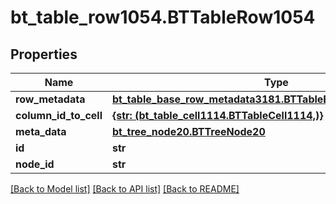 # bt_table_row1054.BTTableRow1054

## Properties
Name | Type | Description | Notes
------------ | ------------- | ------------- | -------------
**row_metadata** | [**bt_table_base_row_metadata3181.BTTableBaseRowMetadata3181**](BTTableBaseRowMetadata3181.md) |  | [optional] 
**column_id_to_cell** | [**{str: (bt_table_cell1114.BTTableCell1114,)}**](BTTableCell1114.md) |  | [optional] 
**meta_data** | [**bt_tree_node20.BTTreeNode20**](BTTreeNode20.md) |  | [optional] 
**id** | **str** |  | [optional] 
**node_id** | **str** |  | [optional] 

[[Back to Model list]](../README.md#documentation-for-models) [[Back to API list]](../README.md#documentation-for-api-endpoints) [[Back to README]](../README.md)


